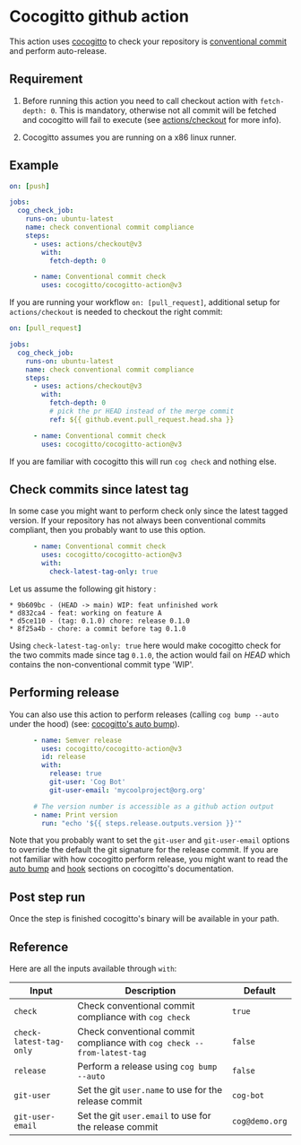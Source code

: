 # Cocogitto github action

This action uses [cocogitto](https://github.com/cocogitto/cocogitto) to check 
your repository is [conventional commit](https://conventionalcommits.org/) and perform auto-release.

## Requirement

1. Before running this action you need to call checkout action with `fetch-depth: 0`. This is mandatory, otherwise not all commit 
will be fetched and cocogitto will fail to execute (see [actions/checkout](https://github.com/actions/checkout#checkout-v2) for more info).

2. Cocogitto assumes you are running on a x86 linux runner.

## Example 

```yaml
on: [push]

jobs:
  cog_check_job:
    runs-on: ubuntu-latest
    name: check conventional commit compliance
    steps:
      - uses: actions/checkout@v3
        with:
          fetch-depth: 0

      - name: Conventional commit check
        uses: cocogitto/cocogitto-action@v3
```

If you are running your workflow `on: [pull_request]`,
additional setup for `actions/checkout` is needed to checkout the right commit:

```yaml
on: [pull_request]

jobs:
  cog_check_job:
    runs-on: ubuntu-latest
    name: check conventional commit compliance
    steps:
      - uses: actions/checkout@v3
        with:
          fetch-depth: 0
          # pick the pr HEAD instead of the merge commit
          ref: ${{ github.event.pull_request.head.sha }}

      - name: Conventional commit check
        uses: cocogitto/cocogitto-action@v3
```

If you are familiar with cocogitto this will run `cog check` and nothing else.

## Check commits since latest tag 

In some case you might want to perform check only since the latest tagged version.
If your repository has not always been conventional commits compliant, then you probably want to 
use this option. 

```yaml
      - name: Conventional commit check
        uses: cocogitto/cocogitto-action@v3
        with:
          check-latest-tag-only: true
```

Let us assume the following git history : 

```
* 9b609bc - (HEAD -> main) WIP: feat unfinished work
* d832ca4 - feat: working on feature A
* d5ce110 - (tag: 0.1.0) chore: release 0.1.0
* 8f25a4b - chore: a commit before tag 0.1.0
```

Using `check-latest-tag-only: true` here would make cocogitto check for the two commits made since
tag `0.1.0`, the action would fail on *HEAD* which contains the non-conventional commit
type 'WIP'.

## Performing release

You can also use this action to perform releases (calling `cog bump --auto` under the hood) 
(see: [cocogitto's auto bump](https://github.com/cocogitto/cocogitto#auto-bump)).

```yaml
      - name: Semver release
        uses: cocogitto/cocogitto-action@v3
        id: release
        with:
          release: true
          git-user: 'Cog Bot'
          git-user-email: 'mycoolproject@org.org'

      # The version number is accessible as a github action output
      - name: Print version
        run: "echo '${{ steps.release.outputs.version }}'"
```

Note that you probably want to set the `git-user` and `git-user-email` options to override the default the git signature for the release commit. 
If you are not familiar with how cocogitto perform release, you might want to read the [auto bump](https://github.com/cocogitto/cocogitto#auto-bump)
and [hook](https://github.com/cocogitto/cocogitto#auto-bump) sections on cocogitto's documentation.

## Post step run

Once the step is finished cocogitto's binary will be available in your path.

##  Reference 

Here are all the inputs available through `with`:

| Input                   | Description                                                                | Default    |
| -------------------     | -------------------------------------------------------------------------- | -------    |
| `check`                 | Check conventional commit compliance with `cog check`                      |   `true`   |
| `check-latest-tag-only` | Check conventional commit compliance with `cog check --from-latest-tag`    |   `false`  |
| `release`               | Perform a release using `cog bump --auto`                                  |   `false`  |
| `git-user`              | Set the git `user.name` to use for the release commit                      |   `cog-bot`|
| `git-user-email`        | Set the git `user.email` to use for the release commit                      |  `cog@demo.org`|





